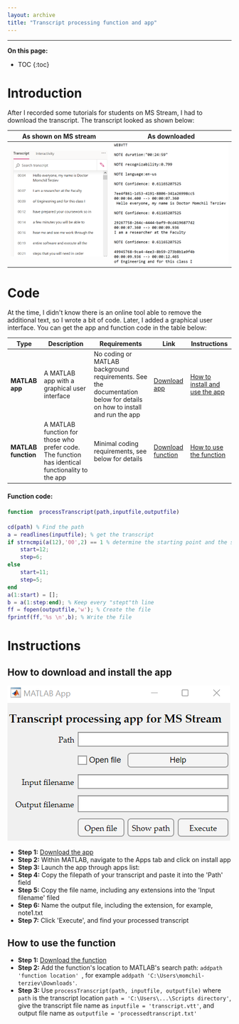 ```yaml
---
layout: archive
title: "Transcript processing function and app"
---
```


---

**On this page:**

* TOC
{:toc}

# Introduction

After I recorded some tutorials for students on MS Stream, I had to download the transcript. The transcript looked as shown below:

| As shown on MS stream | As downloaded |
|---------------------- | ------------- |
| ![transcript example](/files/transcript-example.png) |![transcript example 2](/files/transcript-example2.png) |

# Code

At the time, I didn't know there is an online tool able to remove the additional text, so I wrote a bit of code. Later, I added a graphical user interface. You can get the app and function code in the table below:

| Type  | Description | Requirements | Link | Instructions |
| ---------- | ----------- | ------------ | ---- | ----- |
| **MATLAB app**  | A MATLAB app with a graphical user interface  | No coding or MATLAB background requirements. See the documentation below for details on how to install and run the app | [Download app](https://momchil-terziev.github.io/Code/Transcript%20processing%20app.mlappinstall) | [How to install and use the app](https://momchil-terziev.github.io/Code/Transcript-app/#how-to-download-and-install-the-app) |
| **MATLAB function**  | A MATLAB function for those who prefer code. The function has identical functionality to the app  | Minimal coding requirements, see below for details       | [Download function](https://momchil-terziev.github.io/Code/processTranscript.mlx) | [How to use the function](https://momchil-terziev.github.io/Code/Transcript-app/#how-to-use-the-function) |

#### Function code: 

```matlab
function  processTranscript(path,inputfile,outputfile)

cd(path) % Find the path
a = readlines(inputfile); % get the transcript
if strncmpi(a(12),'00',2) == 1 % determine the starting point and the step
    start=12;
    step=6;
else
    start=11;
    step=5;
end
a(1:start) = [];
b = a(1:step:end); % Keep every "stept"th line
ff = fopen(outputfile,'w'); % Create the file
fprintf(ff,'%s \n',b); % Write the file
```

# Instructions

## How to download and install the app

![MATLAB app](/files/transcript-app-screenshot.png) 

* **Step 1:** [Download the app](https://momchil-terziev.github.io/Code/Transcript%20processing%20app.mlappinstall)
* **Step 2:** Within MATLAB, navigate to the Apps tab and click on install app
* **Step 3:** Launch the app through apps list:
* **Step 4:** Copy the filepath of your transcript and paste it into the 'Path' field
* **Step 5:** Copy the file name, including any extensions into the 'Input filename' filed
* **Step 6:** Name the output file, including the extension, for example, note1.txt
* **Step 7:** Click 'Execute', and find your processed transcript

## How to use the function

* **Step 1:** [Download the function](https://momchil-terziev.github.io/Code/processTranscript.mlx)
* **Step 2:** Add the function's location to MATLAB's search path: `addpath 'function location' `, for example `addpath 'C:\Users\momchil-terziev\Downloads'`. 
* **Step 3:** Use `processTranscript(path, inputfile, outputfile)` where `path` is the transcript location `path = 'C:\Users\...\Scripts directory'`, give the transcript file name as `inputfile = 'transcript.vtt'`, and output file name as `outputfile = 'processedtranscript.txt'`
